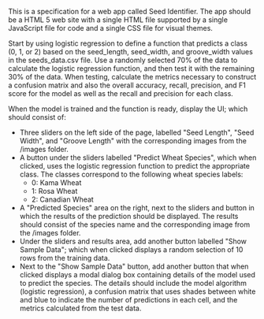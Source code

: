 This is a specification for a web app called Seed Identifier. The app should be a HTML 5 web site with a single HTML file supported by a single JavaScript file for code and a single CSS file for visual themes.

Start by using logistic regression to define a function that predicts a class (0, 1, or 2) based on the seed_length, seed_width, and groove_width values in the seeds_data.csv file. Use a randomly selected 70% of the data to calculate the logistic regression function, and then test it with the remaining 30% of the data. When testing, calculate the metrics necessary to construct a confusion matrix and also the overall accuracy, recall, precision, and F1 score for the model as well as the recall and precision for each class.

When the model is trained and the function is ready, display the UI; which should consist of:

- Three sliders on the left side of the page, labelled "Seed Length", "Seed Width", and "Groove Length" with the corresponding images from the /images folder.
- A button under the sliders labelled "Predict Wheat Species", which when clicked, uses the logistic regression function to predict the appropriate class. The classes correspond to the following wheat species labels:
    - 0: Kama Wheat
    - 1: Rosa Wheat
    - 2: Canadian Wheat
- A "Predicted Species" area on the right, next to the sliders and button in which the results of the prediction should be displayed. The results should consist of the species name and the corresponding image from the /images folder.
- Under the sliders and results area, add another button labelled "Show Sample Data"; which when clicked displays a random selection of 10 rows from the training data.
- Next to the "Show Sample Data" button, add another button that when clicked displays a modal dialog box containing details of the model used to predict the species. The details should include the model algorithm (logistic regression), a confusion matrix that uses shades between white and blue to indicate the number of predictions in each cell, and the metrics calculated from the test data.